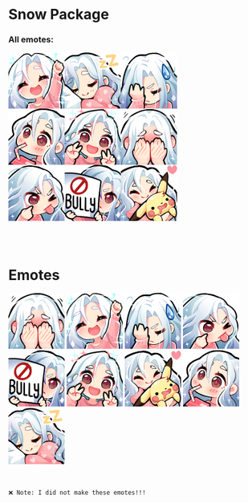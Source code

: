 <br>

# Snow Package

### All emotes:
![Card.png](https://github.com/Dark-LYNN/Dark-LYNN/blob/main/Images/discord/emotes/anime/packs/Snow/Card.png)

<br>
<br>

# Emotes
![Snow_Blush.png](https://github.com/Dark-LYNN/Dark-LYNN/blob/main/Images/discord/emotes/anime/packs/Snow/Snow_Blush.png)
![Snow_Cheer.png](https://github.com/Dark-LYNN/Dark-LYNN/blob/main/Images/discord/emotes/anime/packs/Snow/Snow_Cheer.png)
![Snow_Facepalm.png](https://github.com/Dark-LYNN/Dark-LYNN/blob/main/Images/discord/emotes/anime/packs/Snow/Snow_Facepalm.png)
![Snow_ISeeYou.png](https://github.com/Dark-LYNN/Dark-LYNN/blob/main/Images/discord/emotes/anime/packs/Snow/Snow_ISeeYou.png)
![Snow_NoBully.png](https://github.com/Dark-LYNN/Dark-LYNN/blob/main/Images/discord/emotes/anime/packs/Snow/Snow_NoBully.png)
![Snow_Peace.png](https://github.com/Dark-LYNN/Dark-LYNN/blob/main/Images/discord/emotes/anime/packs/Snow/Snow_Peace.png)
![Snow_PikaHug.png](https://github.com/Dark-LYNN/Dark-LYNN/blob/main/Images/discord/emotes/anime/packs/Snow/Snow_PikaHug.png)
![Snow_Sip.png](https://github.com/Dark-LYNN/Dark-LYNN/blob/main/Images/discord/emotes/anime/packs/Snow/Snow_Sip.png)
![Snow_Sleep.png](https://github.com/Dark-LYNN/Dark-LYNN/blob/main/Images/discord/emotes/anime/packs/Snow/Snow_Sleep.png)

<br>

```
❌ Note: I did not make these emotes!!!
```
